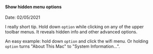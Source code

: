 #### Show hidden menu options

Date: 02/05/2021

I really short tip. Hold down `option` while clicking on any of the upper toolbar menus. It reveals hidden info and other advanced options.

An easy example: hold down `option` and click the wifi menu. Or holding `option` turns "About This Mac" to "System Information...".
